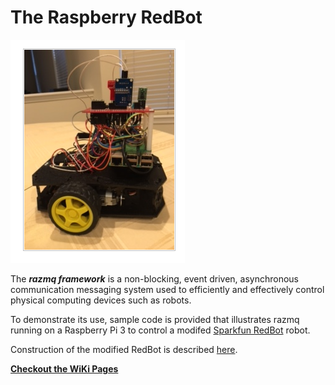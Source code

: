 # The Raspberry RedBot

![](https://github.com/MrYsLab/razmq/blob/master/documentation/images/razbot.png)

The _**razmq framework**_ is a non-blocking, event driven, asynchronous communication messaging 
system used to efficiently and effectively control physical computing devices such as robots.

To demonstrate its use, sample code is provided that illustrates razmq running on a Raspberry Pi 3 to 
control a modifed [Sparkfun RedBot](https://www.sparkfun.com/products/12649) robot. 

Construction of the modified RedBot is described [here](https://goo.gl/LSI7km).


[**Checkout the WiKi Pages**](https://github.com/MrYsLab/razmq/wiki) 